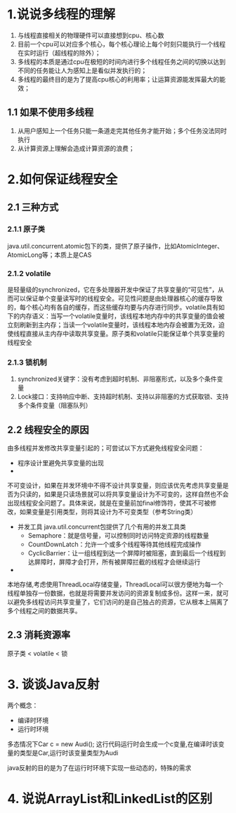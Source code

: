 # 1.说说多线程的理解

1. 与线程直接相关的物理硬件可以直接想到cpu、核心数
2. 目前一个cpu可以对应多个核心，每个核心理论上每个时刻只能执行一个线程在实时运行（超线程的除外）；
3. 多线程的本质是通过cpu在极短的时间内进行多个线程任务之间的切换以达到不同的任务能让人为感知上是看似并发执行的；
4. 多线程的最终目的是为了提高cpu核心的利用率；让运算资源能发挥最大的能效；

## 1.1 如果不使用多线程

1. 从用户感知上一个任务只能一条道走完其他任务才能开始；多个任务没法同时执行
2. 从计算资源上理解会造成计算资源的浪费；

# 2.如何保证线程安全

## 2.1 三种方式

### 2.1.1 原子类

java.util.concurrent.atomic包下的类，提供了原子操作，比如AtomicInteger、AtomicLong等；本质上是CAS

### 2.1.2 volatile

是轻量级的synchronized，它在多处理器开发中保证了共享变量的“可见性”，从而可以保证单个变量读写时的线程安全。可见性问题是由处理器核心的缓存导致的，每个核心均有各自的缓存，而这些缓存均要与内存进行同步。volatile具有如下的内存语义：当写一个volatile变量时，该线程本地内存中的共享变量的值会被立刻刷新到主内存；当读一个volatile变量时，该线程本地内存会被置为无效，迫使线程直接从主内存中读取共享变量。原子类和volatile只能保证单个共享变量的线程安全

### 2.1.3 锁机制

1. synchronized关键字：没有考虑到超时机制、非阻塞形式，以及多个条件变量
2. Lock接口：支持响应中断、支持超时机制、支持以非阻塞的方式获取锁、支持多个条件变量（阻塞队列）

## 2.2 线程安全的原因

由多线程并发修改共享变量引起的；可尝试以下方式避免线程安全问题：

- 程序设计里避免共享变量的出现
-

不可变设计，如果在并发环境中不得不设计共享变量，则应该优先考虑共享变量是否为只读的，如果是只读场景就可以将共享变量设计为不可变的，这样自然也不会出现线程安全问题了。具体来说，就是在变量前加final修饰符，使其不可被修改，如果变量是引用类型，则将其设计为不可变类型（参考String类）

- 并发工具 java.util.concurrent包提供了几个有用的并发工具类
    - Semaphore：就是信号量，可以控制同时访问特定资源的线程数量
    - CountDownLatch：允许一个或多个线程等待其他线程完成操作
    - CyclicBarrier：让一组线程到达一个屏障时被阻塞，直到最后一个线程到达屏障时，屏障才会打开，所有被屏障拦截的线程才会继续运行
-

本地存储,考虑使用ThreadLocal存储变量，ThreadLocal可以很方便地为每一个线程单独存一份数据，也就是将需要并发访问的资源复制成多份。这样一来，就可以避免多线程访问共享变量了，它们访问的是自己独占的资源，它从根本上隔离了多个线程之间的数据共享。

## 2.3 消耗资源率

原子类 < volatile < 锁

# 3. 谈谈Java反射

两个概念：

- 编译时环境
- 运行时环境

多态情况下Car c = new Audi(); 这行代码运行时会生成一个c变量,在编译时该变量的类型是Car,运行时该变量类型为Audi

java反射的目的是为了在运行时环境下实现一些动态的，特殊的需求

# 4. 说说ArrayList和LinkedList的区别
